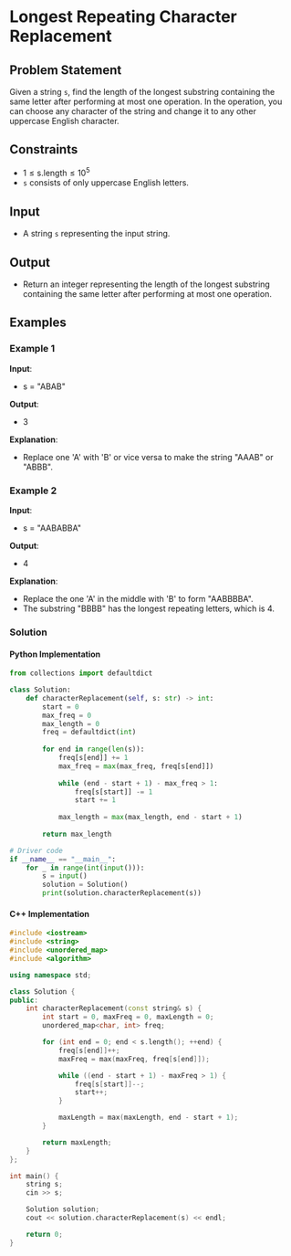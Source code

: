 # Longest Repeating Character Replacement

## Problem Statement
Given a string `s`, find the length of the longest substring containing the same letter after performing at most one operation. In the operation, you can choose any character of the string and change it to any other uppercase English character.

## Constraints
- $1 \leq \text{s.length} \leq 10^5$
- `s` consists of only uppercase English letters.

## Input
- A string `s` representing the input string.

## Output
- Return an integer representing the length of the longest substring containing the same letter after performing at most one operation.

## Examples

### Example 1
**Input**:
- s = "ABAB"

**Output**:
- 3

**Explanation**:
- Replace one 'A' with 'B' or vice versa to make the string "AAAB" or "ABBB".

### Example 2
**Input**:
- s = "AABABBA"

**Output**:
- 4

**Explanation**:
- Replace the one 'A' in the middle with 'B' to form "AABBBBA".
- The substring "BBBB" has the longest repeating letters, which is 4.

### Solution

#### Python Implementation
```python
from collections import defaultdict

class Solution:
    def characterReplacement(self, s: str) -> int:
        start = 0
        max_freq = 0
        max_length = 0
        freq = defaultdict(int)
        
        for end in range(len(s)):
            freq[s[end]] += 1
            max_freq = max(max_freq, freq[s[end]])
            
            while (end - start + 1) - max_freq > 1:
                freq[s[start]] -= 1
                start += 1
            
            max_length = max(max_length, end - start + 1)
        
        return max_length

# Driver code
if __name__ == "__main__":
    for _ in range(int(input())):
	    s = input()
	    solution = Solution()
	    print(solution.characterReplacement(s))
```

#### C++ Implementation
```c++
#include <iostream>
#include <string>
#include <unordered_map>
#include <algorithm>

using namespace std;

class Solution {
public:
    int characterReplacement(const string& s) {
        int start = 0, maxFreq = 0, maxLength = 0;
        unordered_map<char, int> freq;

        for (int end = 0; end < s.length(); ++end) {
            freq[s[end]]++;
            maxFreq = max(maxFreq, freq[s[end]]);

            while ((end - start + 1) - maxFreq > 1) {
                freq[s[start]]--;
                start++;
            }

            maxLength = max(maxLength, end - start + 1);
        }

        return maxLength;
    }
};

int main() {
    string s;
    cin >> s;

    Solution solution;
    cout << solution.characterReplacement(s) << endl;

    return 0;
}
```